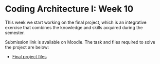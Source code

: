 # Coding Architecture I: Week 10

This week we start working on the final project, which is an integrative exercise that combines the knowledge and skills acquired during the semester.

Submission link is available on Moodle. The task and files required to solve the project are below:

- [Final project files](../../assignments/A04-final-project/)
